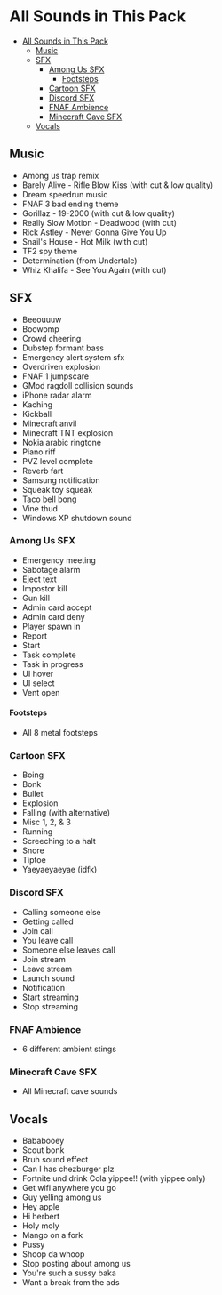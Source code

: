 # All Sounds in This Pack

- [All Sounds in This Pack](#all-sounds-in-this-pack)
  - [Music](#music)
  - [SFX](#sfx)
    - [Among Us SFX](#among-us-sfx)
      - [Footsteps](#footsteps)
    - [Cartoon SFX](#cartoon-sfx)
    - [Discord SFX](#discord-sfx)
    - [FNAF Ambience](#fnaf-ambience)
    - [Minecraft Cave SFX](#minecraft-cave-sfx)
  - [Vocals](#vocals)

## Music

- Among us trap remix
- Barely Alive - Rifle Blow Kiss (with cut & low quality)
- Dream speedrun music
- FNAF 3 bad ending theme
- Gorillaz - 19-2000 (with cut & low quality)
- Really Slow Motion - Deadwood (with cut)
- Rick Astley - Never Gonna Give You Up
- Snail's House - Hot Milk (with cut)
- TF2 spy theme
- Determination (from Undertale)
- Whiz Khalifa - See You Again (with cut)

## SFX

- Beeouuuw
- Boowomp
- Crowd cheering
- Dubstep formant bass
- Emergency alert system sfx
- Overdriven explosion
- FNAF 1 jumpscare
- GMod ragdoll collision sounds
- iPhone radar alarm
- Kaching
- Kickball
- Minecraft anvil
- Minecraft TNT explosion
- Nokia arabic ringtone
- Piano riff
- PVZ level complete
- Reverb fart
- Samsung notification
- Squeak toy squeak
- Taco bell bong
- Vine thud
- Windows XP shutdown sound

### Among Us SFX

- Emergency meeting
- Sabotage alarm
- Eject text
- Impostor kill
- Gun kill
- Admin card accept
- Admin card deny
- Player spawn in
- Report
- Start
- Task complete
- Task in progress
- UI hover
- UI select
- Vent open

#### Footsteps

- All 8 metal footsteps

### Cartoon SFX

- Boing
- Bonk
- Bullet
- Explosion
- Falling (with alternative)
- Misc 1, 2, & 3
- Running
- Screeching to a halt
- Snore
- Tiptoe
- Yaeyaeyaeyae (idfk)

### Discord SFX

- Calling someone else
- Getting called
- Join call
- You leave call
- Someone else leaves call
- Join stream
- Leave stream
- Launch sound
- Notification
- Start streaming
- Stop streaming

### FNAF Ambience

- 6 different ambient stings

### Minecraft Cave SFX

- All Minecraft cave sounds

## Vocals

- Bababooey
- Scout bonk
- Bruh sound effect
- Can I has chezburger plz
- Fortnite und drink Cola yippee!! (with yippee only)
- Get wifi anywhere you go
- Guy yelling among us
- Hey apple
- Hi herbert
- Holy moly
- Mango on a fork
- Pussy
- Shoop da whoop
- Stop posting about among us
- You're such a sussy baka
- Want a break from the ads
